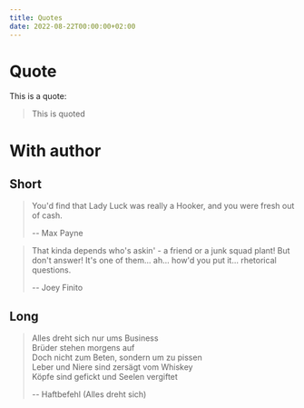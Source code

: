 ```yaml
---
title: Quotes
date: 2022-08-22T00:00:00+02:00
---
```


# Quote

This is a quote:

> This is quoted

# With author

## Short

> You'd find that Lady Luck was really a Hooker, and you
> were fresh out of cash.
>
> -- Max Payne

>  That kinda depends who's askin' - a friend or a junk squad plant! But don't answer! It's one of them... ah... how'd you put it... rhetorical questions.
>
> -- Joey Finito

## Long

> Alles dreht sich nur ums Business  
> Brüder stehen morgens auf  
> Doch nicht zum Beten, sondern um zu pissen  
> Leber und Niere sind zersägt vom Whiskey  
> Köpfe sind gefickt und Seelen vergiftet  
>
> -- Haftbefehl (Alles dreht sich)
